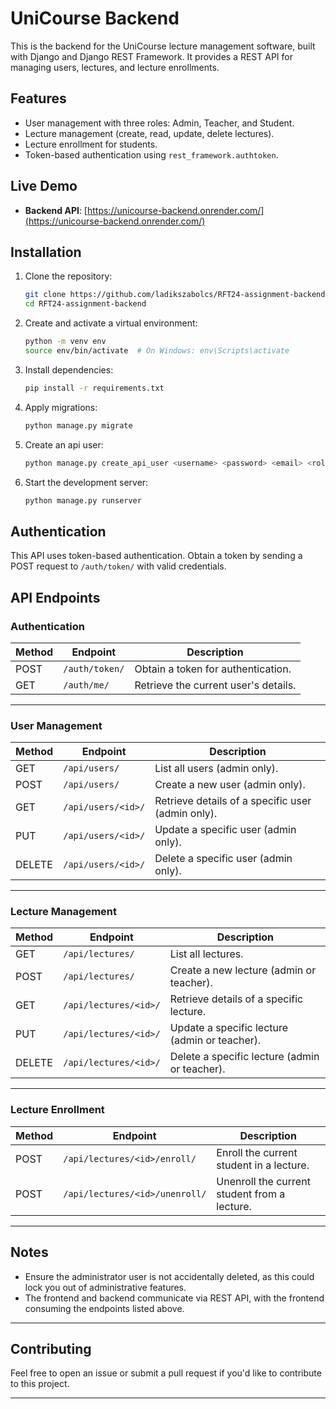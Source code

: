 
# UniCourse Backend

This is the backend for the UniCourse lecture management software, built with Django and Django REST Framework. It provides a REST API for managing users, lectures, and lecture enrollments.

## Features
- User management with three roles: Admin, Teacher, and Student.
- Lecture management (create, read, update, delete lectures).
- Lecture enrollment for students.
- Token-based authentication using `rest_framework.authtoken`.

## Live Demo
- **Backend API**: [https://unicourse-backend.onrender.com/](https://unicourse-backend.onrender.com/)

## Installation
1. Clone the repository:
   ```bash
   git clone https://github.com/ladikszabolcs/RFT24-assignment-backend.git
   cd RFT24-assignment-backend
   ```
2. Create and activate a virtual environment:
   ```bash
   python -m venv env
   source env/bin/activate  # On Windows: env\Scripts\activate
   ```
3. Install dependencies:
   ```bash
   pip install -r requirements.txt
   ```
4. Apply migrations:
   ```bash
   python manage.py migrate
   ```
5. Create an api user:
   ```bash
   python manage.py create_api_user <username> <password> <email> <role>
      ```
6. Start the development server:
   ```bash
   python manage.py runserver
   ```

## Authentication
This API uses token-based authentication. Obtain a token by sending a POST request to `/auth/token/` with valid credentials.

## API Endpoints

### Authentication
| Method | Endpoint        | Description                                         |
|--------|-----------------|-----------------------------------------------------|
| POST   | `/auth/token/`  | Obtain a token for authentication.                 |
| GET    | `/auth/me/`     | Retrieve the current user's details.               |

---

### User Management
| Method | Endpoint        | Description                                         |
|--------|-----------------|-----------------------------------------------------|
| GET    | `/api/users/`   | List all users (admin only).                        |
| POST   | `/api/users/`   | Create a new user (admin only).                     |
| GET    | `/api/users/<id>/` | Retrieve details of a specific user (admin only). |
| PUT    | `/api/users/<id>/` | Update a specific user (admin only).              |
| DELETE | `/api/users/<id>/` | Delete a specific user (admin only).              |

---

### Lecture Management
| Method | Endpoint             | Description                                   |
|--------|----------------------|-----------------------------------------------|
| GET    | `/api/lectures/`     | List all lectures.                           |
| POST   | `/api/lectures/`     | Create a new lecture (admin or teacher).     |
| GET    | `/api/lectures/<id>/`| Retrieve details of a specific lecture.      |
| PUT    | `/api/lectures/<id>/`| Update a specific lecture (admin or teacher).|
| DELETE | `/api/lectures/<id>/`| Delete a specific lecture (admin or teacher).|

---

### Lecture Enrollment
| Method | Endpoint                        | Description                                      |
|--------|---------------------------------|--------------------------------------------------|
| POST   | `/api/lectures/<id>/enroll/`    | Enroll the current student in a lecture.        |
| POST   | `/api/lectures/<id>/unenroll/`  | Unenroll the current student from a lecture.    |

---

## Notes
- Ensure the administrator user is not accidentally deleted, as this could lock you out of administrative features.
- The frontend and backend communicate via REST API, with the frontend consuming the endpoints listed above.

---

## Contributing
Feel free to open an issue or submit a pull request if you'd like to contribute to this project.

---

